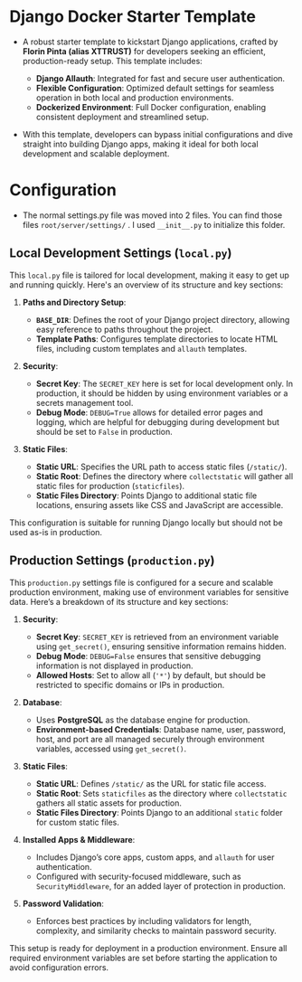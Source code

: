 # Django Docker Starter Template

- A robust starter template to kickstart Django applications, crafted by **Florin Pinta (alias XTTRUST)** for developers seeking an efficient, production-ready setup. This template includes:

    - **Django Allauth**: Integrated for fast and secure user authentication.
    - **Flexible Configuration**: Optimized default settings for seamless operation in both local and production environments.
    - **Dockerized Environment**: Full Docker configuration, enabling consistent deployment and streamlined setup.

- With this template, developers can bypass initial configurations and dive straight into building Django apps, making it ideal for both local development and scalable deployment.

# Configuration 

- The normal settings.py file was moved into 2 files. You can find those files
`root/server/settings/` . I used `__init__.py` to initialize this folder.


## Local Development Settings (`local.py`)

This `local.py` file is tailored for local development, making it easy to get up and running quickly. Here's an overview of its structure and key sections:

1. **Paths and Directory Setup**:
   - **`BASE_DIR`**: Defines the root of your Django project directory, allowing easy reference to paths throughout the project.
   - **Template Paths**: Configures template directories to locate HTML files, including custom templates and `allauth` templates.

2. **Security**:
   - **Secret Key**: The `SECRET_KEY` here is set for local development only. In production, it should be hidden by using environment variables or a secrets management tool.
   - **Debug Mode**: `DEBUG=True` allows for detailed error pages and logging, which are helpful for debugging during development but should be set to `False` in production.

3. **Static Files**:
   - **Static URL**: Specifies the URL path to access static files (`/static/`).
   - **Static Root**: Defines the directory where `collectstatic` will gather all static files for production (`staticfiles`).
   - **Static Files Directory**: Points Django to additional static file locations, ensuring assets like CSS and JavaScript are accessible.

This configuration is suitable for running Django locally but should not be used as-is in production.

## Production Settings (`production.py`)

This `production.py` settings file is configured for a secure and scalable production environment, making use of environment variables for sensitive data. Here’s a breakdown of its structure and key sections:

1. **Security**:
   - **Secret Key**: `SECRET_KEY` is retrieved from an environment variable using `get_secret()`, ensuring sensitive information remains hidden.
   - **Debug Mode**: `DEBUG=False` ensures that sensitive debugging information is not displayed in production.
   - **Allowed Hosts**: Set to allow all (`'*'`) by default, but should be restricted to specific domains or IPs in production.

2. **Database**:
   - Uses **PostgreSQL** as the database engine for production.
   - **Environment-based Credentials**: Database name, user, password, host, and port are all managed securely through environment variables, accessed using `get_secret()`.

3. **Static Files**:
   - **Static URL**: Defines `/static/` as the URL for static file access.
   - **Static Root**: Sets `staticfiles` as the directory where `collectstatic` gathers all static assets for production.
   - **Static Files Directory**: Points Django to an additional `static` folder for custom static files.

4. **Installed Apps & Middleware**:
   - Includes Django’s core apps, custom apps, and `allauth` for user authentication.
   - Configured with security-focused middleware, such as `SecurityMiddleware`, for an added layer of protection in production.

5. **Password Validation**:
   - Enforces best practices by including validators for length, complexity, and similarity checks to maintain password security.

This setup is ready for deployment in a production environment. Ensure all required environment variables are set before starting the application to avoid configuration errors.
